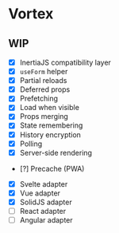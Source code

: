 # Vortex

## WIP
- [x] InertiaJS compatibility layer
- [x] `useForm` helper
- [x] Partial reloads
- [x] Deferred props
- [x] Prefetching
- [x] Load when visible
- [x] Props merging
- [x] State remembering
- [x] History encryption
- [x] Polling
- [x] Server-side rendering
- [?] Precache (PWA)
- [x] Svelte adapter
- [x] Vue adapter
- [x] SolidJS adapter
- [ ] React adapter
- [ ] Angular adapter
